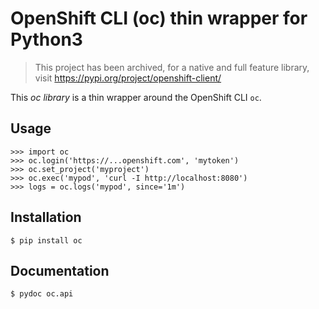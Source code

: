 OpenShift CLI (oc) thin wrapper for Python3
===========================================

> This project has been archived, for a native and full feature library, visit https://pypi.org/project/openshift-client/

This *oc library* is a thin wrapper around the OpenShift CLI `oc`.

Usage
-----

```
>>> import oc
>>> oc.login('https://...openshift.com', 'mytoken')
>>> oc.set_project('myproject')
>>> oc.exec('mypod', 'curl -I http://localhost:8080')
>>> logs = oc.logs('mypod', since='1m')
```

Installation
------------

```
$ pip install oc
```

Documentation
-------------

```
$ pydoc oc.api
```
